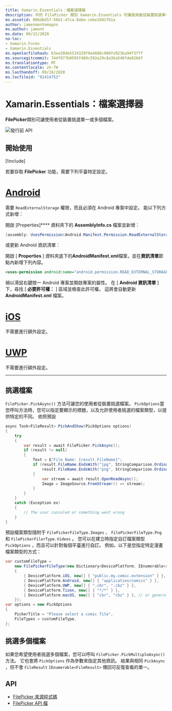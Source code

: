 ```yaml
---
title: Xamarin.Essentials：檔案選擇器
description: 中的 FilePicker 類別 Xamarin.Essentials 可讓使用者從裝置挑選單一或多個檔案。
ms.assetid: 00bdbd57-56b1-47ca-8abe-cebe1b01f61a
author: jamesmontemagno
ms.author: jamont
ms.date: 09/22/2020
no-loc:
- Xamarin.Forms
- Xamarin.Essentials
ms.openlocfilehash: b3ee20de5534329f9e4686c908fe923ba94f3fff
ms.sourcegitcommit: 744f977b0595f489c592e29c8a3ba548fde02b6f
ms.translationtype: MT
ms.contentlocale: zh-TW
ms.lasthandoff: 09/28/2020
ms.locfileid: "91414752"
---
```

# <a name="no-locxamarinessentials-file-picker"></a>Xamarin.Essentials：檔案選擇器

**FilePicker**類別可讓使用者從裝置挑選單一或多個檔案。

![發行前 API](~/media/shared/preview.png)

## <a name="get-started"></a>開始使用

[!include[](~/essentials/includes/get-started.md)]

若要存取 **FilePicker** 功能，需要下列平臺特定設定。

# <a name="android"></a>[Android](#tab/android)

需要 `ReadExternalStorage` 權限，而且必須在 Android 專案中設定。 能以下列方式新增：

開啟 [Properties]**** 資料夾下的 **AssemblyInfo.cs** 檔案並新增：

```csharp
[assembly: UsesPermission(Android.Manifest.Permission.ReadExternalStorage)]
```

或更新 Android 資訊清單：

開啟 [ **Properties** ] 資料夾底下的**AndroidManifest.xml**檔案，並在**資訊清單**節點內新增下列內容。

```xml
<uses-permission android:name="android.permission.READ_EXTERNAL_STORAGE" />
```

禍以滑鼠右鍵按一 Android 專案並開啟專案的屬性。 在 [ **Android 資訊清單** ] 下，尋找 [ **必要許可權：** ] 區域並檢查此許可權。 這將會自動更新 **AndroidManifest.xml** 檔案。

# <a name="ios"></a>[iOS](#tab/ios)

不需要進行額外設定。

# <a name="uwp"></a>[UWP](#tab/uwp)

不需要進行額外設定。

-----

## <a name="pick-file"></a>挑選檔案

`FilePicker.PickAsync()` 方法可讓您的使用者從裝置挑選檔案。 `PickOptions`當您呼叫方法時，您可以指定要顯示的標題，以及允許使用者挑選的檔案類型，以提供特定的不同。 依照預設 

```csharp
async Task<FileResult> PickAndShow(PickOptions options)
{
    try
    {
        var result = await FilePicker.PickAsync();
        if (result != null)
        {
            Text = $"File Name: {result.FileName}";
            if (result.FileName.EndsWith("jpg", StringComparison.OrdinalIgnoreCase) ||
                result.FileName.EndsWith("png", StringComparison.OrdinalIgnoreCase))
            {
                var stream = await result.OpenReadAsync();
                Image = ImageSource.FromStream(() => stream);
            }
        }
    }
    catch (Exception ex)
    {
        // The user canceled or something went wrong
    }
}
```

預設檔案類型隨附于 `FilePickerFileType.Images` 、 `FilePickerFileType.Png` 和 `FilePickerFilerType.Videos` 。 您可以在建立時指定自訂檔案類型 `PickOptions` ，而且可以針對每個平臺進行自訂。 例如，以下是您指定特定漫畫檔案類型的方式：

```csharp
var customFileType =
    new FilePickerFileType(new Dictionary<DevicePlatform, IEnumerable<string>>
    {
        { DevicePlatform.iOS, new[] { "public.my.comic.extension" } }, // or general UTType values
        { DevicePlatform.Android, new[] { "application/comics" } },
        { DevicePlatform.UWP, new[] { ".cbr", ".cbz" } },
        { DevicePlatform.Tizen, new[] { "*/*" } },
        { DevicePlatform.macOS, new[] { "cbr", "cbz" } }, // or general UTType values
    });
var options = new PickOptions
{
    PickerTitle = "Please select a comic file",
    FileTypes = customFileType,
};
```

## <a name="pick-multiple-files"></a>挑選多個檔案

如果您希望使用者挑選多個檔案，您可以呼叫 `FilePicker.PickMultipleAsync()` 方法。 它也會將 `PickOptions` 作為參數來指定其他資訊。 結果與相同 `PickAsync` ，但不會 `FileResult` `IEnumerable<FileResult>` 傳回可反復查看的單一。

## <a name="api"></a>API

- [FilePicker 來源程式碼](https://github.com/xamarin/Essentials/tree/main/Xamarin.Essentials/FilePicker)
- [FilePicker API 檔](xref:Xamarin.Essentials.FilePicker)
